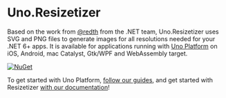 # Uno.Resizetizer

Based on the work from [@redth](https://github.com/Redth) from the .NET team, Uno.Resizetizer uses SVG and PNG files to generate images for all resolutions needed for your .NET 6+ apps. It is available for applications running with [Uno Platform](https://github.com/unoplatform/uno) on iOS, Android, mac Catalyst, Gtk/WPF and WebAssembly target.

[![NuGet](https://badgen.net/nuget/v/Uno.Resizetizer)](https://www.nuget.org/packages/Uno.Resizetizer)

To get started with Uno Platform, [follow our guides](https://aka.platform.uno/get-started), and get started with Resizetizer [with our documentation](doc/using-uno-resizetizer.md)!